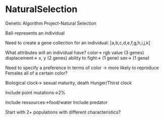 # NaturalSelection
Genetic Algorithm Project-Natural Selection

Ball-represents an individual

Need to create a gene collection for an individual: [a,b,c,d,e,f,g,h,i,j,k]

What attributes will an individual have?
	color-> rgb value (3 genes)
	displacement-> x, y (2 genes)
	ability to fight-> (1 gene)
	sex-> (1 gene)

Need to specify a preference in terms of color -> more likely to reproduce
Females all of a certain color?

Biological clock-> sexual maturity, death
Hunger/Thirst clock

Include point mutations->2%

Include ressources->food/water
Include predator

Start with 2+ populations with different characteristics?
